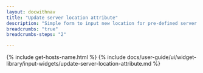 ```yaml
---
layout: docwithnav
title: "Update server location attribute"
description: "Simple form to input new location for pre-defined server attribute key."
breadcrumbs: "true"
breadcrumbs-steps: "2"

---
```

{% include get-hosts-name.html %}
{% include docs/user-guide/ui/widget-library/input-widgets/update-server-location-attribute.md %}
